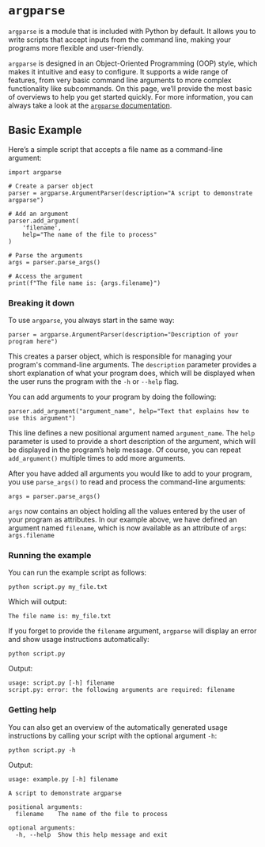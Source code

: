 # `argparse`

`argparse` is a module that is included with Python by default. It allows you to write scripts that accept inputs from the command line, making your programs more flexible and user-friendly.

`argparse` is designed in an Object-Oriented Programming (OOP) style, which makes it intuitive and easy to configure. It supports a wide range of features, from very basic command line arguments to more complex functionality like subcommands. On this page, we’ll provide the most basic of overviews to help you get started quickly. For more information, you can always take a look at the [`argparse` documentation](https://docs.python.org/3/library/argparse.html).

## Basic Example

Here’s a simple script that accepts a file name as a command-line argument:

    import argparse

    # Create a parser object
    parser = argparse.ArgumentParser(description="A script to demonstrate argparse")

    # Add an argument
    parser.add_argument(
        'filename',
        help="The name of the file to process"
    )

    # Parse the arguments
    args = parser.parse_args()

    # Access the argument
    print(f"The file name is: {args.filename}")

### Breaking it down

To use `argparse`, you always start in the same way:

    parser = argparse.ArgumentParser(description="Description of your program here")

This creates a parser object, which is responsible for managing your program's command-line arguments. The `description` parameter provides a short explanation of what your program does, which will be displayed when the user runs the program with the `-h` or `--help` flag.

You can add arguments to your program by doing the following:

    parser.add_argument("argument_name", help="Text that explains how to use this argument")

This line defines a new positional argument named `argument_name`. The `help` parameter is used to provide a short description of the argument, which will be displayed in the program’s help message. Of course, you can repeat `add_argument()` multiple times to add more arguments.

After you have added all arguments you would like to add to your program, you use `parse_args()` to read and process the command-line arguments:

    args = parser.parse_args()

`args` now contains an object holding all the values entered by the user of your program as attributes. In our example above, we have defined an argument named `filename`, which is now available as an attribute of `args`: `args.filename`

### Running the example

You can run the example script as follows:

    python script.py my_file.txt

Which will output:

    The file name is: my_file.txt

If you forget to provide the `filename` argument, `argparse` will display an error and show usage instructions automatically:

    python script.py

Output:

    usage: script.py [-h] filename
    script.py: error: the following arguments are required: filename

### Getting help

You can also get an overview of the automatically generated usage instructions by calling your script with the optional argument `-h`:

    python script.py -h

Output:

    usage: example.py [-h] filename

    A script to demonstrate argparse

    positional arguments:
      filename    The name of the file to process

    optional arguments:
      -h, --help  Show this help message and exit

